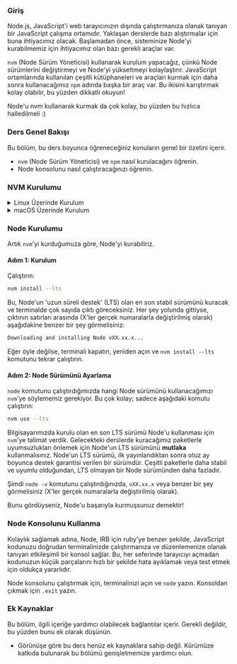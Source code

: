 ### Giriş

Node.js, JavaScript'i web tarayıcınızın dışında çalıştırmanıza olanak tanıyan bir JavaScript çalışma ortamıdır. Yaklaşan derslerde bazı alıştırmalar için buna ihtiyacımız olacak. Başlamadan önce, sisteminize Node'yi kurabilmemiz için ihtiyacımız olan bazı gerekli araçlar var.

`nvm` (Node Sürüm Yöneticisi) kullanarak kurulum yapacağız, çünkü Node sürümlerini değiştirmeyi ve Node'yi yükseltmeyi kolaylaştırır. JavaScript ortamlarında kullanılan çeşitli kütüphaneleri ve araçları kurmak için daha sonra kullanacağımız `npm` adında başka bir araç var. Bu ikisini karıştırmak kolay olabilir, bu yüzden dikkatli okuyun!

Node'u nvm kullanarak kurmak da çok kolay, bu yüzden bu hızlıca halledilmeli :)

### Ders Genel Bakışı

Bu bölüm, bu ders boyunca öğreneceğiniz konuların genel bir özetini içerir.

- `nvm` (Node Sürüm Yöneticisi) ve `npm` nasıl kurulacağını öğrenin.
- Node konsolunu nasıl çalıştıracağınızı öğrenin.

### NVM Kurulumu

<details markdown="block">
  <summary class="dropDown-header">Linux Üzerinde Kurulum</summary>

#### Adım 0: Ön Koşullar

nvm'yi düzgün bir şekilde kurmak için `curl`'e ihtiyacınız olacak. `curl`'ü kurmak için aşağıdaki komutu çalıştırın:

```bash
sudo apt install curl
```

Not: Curl kurulumunun tamamlanması için Ubuntu paket listelerini en son sürüme güncellemeniz gerekebilir. Eğer öyleyse, aşağıdaki komutu çalıştırın:

```bash
sudo apt update && sudo apt upgrade
```

#### Adım 1: NVM'yi İndirme ve Kurma

`nvm`'yi kurmak için bu komutu çalıştırın:

```bash
curl -o- https://raw.githubusercontent.com/nvm-sh/nvm/v0.39.5/install.sh | bash
```

#### Adım 2: NVM'yi Başlatma

Terminalde `nvm`'yi nasıl başlatacağınıza dair bazı yönergeler olmalı. Eğer yoksa, (veya terminalden kopyalamak istemiyorsanız), bu komutları çalıştırın:

```bash
export NVM_DIR="$([ -z "${XDG_CONFIG_HOME-}" ] && printf %s "${HOME}/.nvm" || printf %s "${XDG_CONFIG_HOME}/nvm")"
[ -s "$NVM_DIR/nvm.sh" ] && \. "$NVM_DIR/nvm.sh" # Bu, nvm'yi yükler
```

`nvm`'nin kurulduğunu şu komutu çalıştırarak doğrulayabilirsiniz:

```bash
command -v nvm
```

Eğer bu `nvm: komut bulunamadı` döndürürse, terminali kapatın ve yeniden açın.

</details>

<details markdown="block">
  <summary class="dropDown-header">macOS Üzerinde Kurulum</summary>
  
macOS 10.15 ve üzeri sürümlerde, varsayılan kabuk artık zsh'dir. Kurulum sırasında, nvm kullanıcı ana dizininde bir `.zshrc` dosyası arayacaktır. Varsayılan olarak, bu dosya mevcut değildir, bu yüzden onu oluşturmamız gerekiyor.

`.zshrc` dosyasını oluşturmak ve nvm kurulumuna başlamak için aşağıdaki komutları çalıştırın:

```bash
touch ~/.zshrc
```

```bash
curl -o- https://raw.githubusercontent.com/nvm-sh/nvm/v0.39.5/install.sh | bash
```

Terminalinizi yeniden başlat

ın, veya aşağıdakileri terminalinize kopyalayıp yapıştırın ve <kbd>Enter</kbd>'a basın:

```bash
export NVM_DIR="$HOME/.nvm"
[ -s "$NVM_DIR/nvm.sh" ] && \. "$NVM_DIR/nvm.sh" # Bu, nvm'yi yükler
[ -s "$NVM_DIR/bash_completion" ] && \. "$NVM_DIR/bash_completion" # Bu, nvm bash_completion'ı yükler
```

nvm kurulumunuzu test etmek için:

```bash
nvm --version
```

Daha fazla bilgi için, [NVM'in GitHub Dokümantasyonu](https://github.com/nvm-sh/nvm#installation-and-update)'na bakın.

</details>

### Node Kurulumu

Artık `nvm`'yi kurduğumuza göre, Node'yi kurabiliriz.

#### Adım 1: Kurulum

Çalıştırın:

```bash
nvm install --lts
```

Bu, Node'un 'uzun süreli destek' (LTS) olan en son stabil sürümünü kuracak ve terminalde çok sayıda çıktı göreceksiniz. Her şey yolunda gittiyse, çıktının satırları arasında (X'ler gerçek numaralarla değiştirilmiş olarak) aşağıdakine benzer bir şey görmelisiniz:

```bash
Downloading and installing Node vXX.xx.x...
```

Eğer öyle değilse, terminali kapatın, yeniden açın ve `nvm install --lts` komutunu tekrar çalıştırın.

#### Adım 2: Node Sürümünü Ayarlama

`node` komutunu çalıştırdığımızda hangi Node sürümünü kullanacağımızı `nvm`'ye söylememiz gerekiyor. Bu çok kolay; sadece aşağıdaki komutu çalıştırın:

```bash
nvm use --lts
```

Bilgisayarımızda kurulu olan en son LTS sürümü Node'u kullanması için `nvm`'ye talimat verdik. Gelecekteki derslerde kuracağımız paketlerle uyumsuzlukları önlemek için Node'un LTS sürümünü **mutlaka** kullanmalısınız. Node'un LTS sürümü, ilk yayınlandıktan sonra otuz ay boyunca destek garantisi verilen bir sürümdür. Çeşitli paketlerle daha stabil ve uyumlu olduğundan, LTS olmayan bir Node sürümünden daha fazladır.

Şimdi `node -v` komutunu çalıştırdığınızda, `vXX.xx.x` veya benzer bir şey görmelisiniz (X'ler gerçek numaralarla değiştirilmiş olarak).

Bunu gördüyseniz, Node'u başarıyla kurmuşsunuz demektir!

### Node Konsolunu Kullanma

Kolaylık sağlamak adına, Node, IRB için ruby'ye benzer şekilde, JavaScript kodunuzu doğrudan terminalinizde çalıştırmanıza ve düzenlemenize olanak tanıyan etkileşimli bir konsol sağlar. Bu, her seferinde tarayıcıyı açmadan kodunuzun küçük parçalarını hızlı bir şekilde hata ayıklamak veya test etmek için oldukça yararlıdır.

Node konsolunu çalıştırmak için, terminalinizi açın ve `node` yazın. Konsoldan çıkmak için `.exit` yazın.

### Ek Kaynaklar

Bu bölüm, ilgili içeriğe yardımcı olabilecek bağlantılar içerir. Gerekli değildir, bu yüzden bunu ek olarak düşünün.

- Görünüşe göre bu ders henüz ek kaynaklara sahip değil. Kürümüze katkıda bulunarak bu bölümü genişletmemize yardımcı olun.